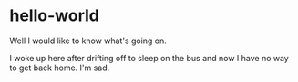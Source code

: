 # hello-world

Well I would like to know what's going on.

I woke up here after drifting off to sleep on the bus and now I have no way to get back home.
I'm sad.
